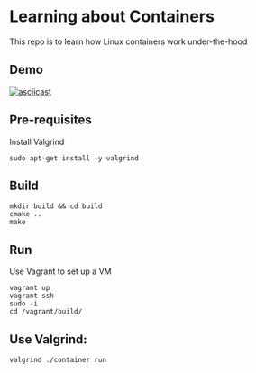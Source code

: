 # Learning about Containers
This repo is to learn how Linux containers work under-the-hood

## Demo
[![asciicast](https://asciinema.org/a/WCoReYjM6pFJPCoqRtVEVo8eq.svg)](https://asciinema.org/a/WCoReYjM6pFJPCoqRtVEVo8eq)

## Pre-requisites
Install Valgrind
```
sudo apt-get install -y valgrind
```
## Build
```
mkdir build && cd build
cmake ..
make
```

## Run
Use Vagrant to set up a VM

```
vagrant up
vagrant ssh
sudo -i
cd /vagrant/build/
```


## Use Valgrind:
```
valgrind ./container run
```
